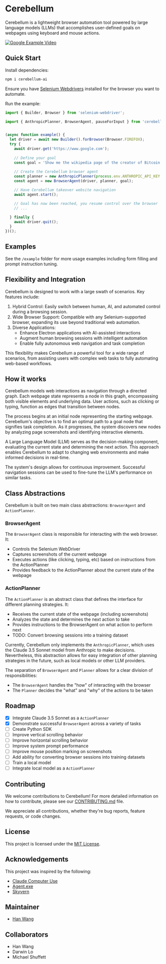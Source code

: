 # Cerebellum

Cerebellum is a lightweight browser automation tool powered by large language models (LLMs) that accomplishes user-defined goals on webpages using keyboard and mouse actions.

[![Google Example Video](https://github.com/user-attachments/assets/00278da9-1c89-40a4-b72e-8c853c8c003c)](https://github.com/user-attachments/assets/811a64e2-b3d7-408c-bac2-c9bc3bd78f51)

## Quick Start

Install dependencies:
```bash
npm i cerebellum-ai
```

Ensure you have [Selenium Webdrivers](https://www.npmjs.com/package/selenium-webdriver) installed for the browser you want to automate. 

Run the example:
```typescript
import { Builder, Browser } from 'selenium-webdriver';

import { AnthropicPlanner, BrowserAgent, pauseForInput } from 'cerebellum-ai';


(async function example() {
  let driver = await new Builder().forBrowser(Browser.FIREFOX);
  try {
    await driver.get('https://www.google.com');
    
    // Define your goal
    const goal = 'Show me the wikipedia page of the creator of Bitcoin';
    
    // Create the Cerebellum browser agent
    const planner = new AnthropicPlanner(process.env.ANTHROPIC_API_KEY as string);
    const agent = new BrowserAgent(driver, planner, goal);

    // Have Cerebellum takeover website navigation
    await agent.start();

    // Goal has now been reached, you resume control over the browser
    // ...
    
  } finally {
    await driver.quit();
  }
})();
```

## Examples

See the `/example` folder for more usage examples including form filling and prompt instruction tuning.

## Flexibility and Integration

Cerebellum is designed to work with a large swath of scenarios. Key features include:

1. Hybrid Control: Easily switch between human, AI, and automated control during a browsing session.
2. Wide Browser Support: Compatible with any Selenium-supported browser, expanding its use beyond traditional web automation.
3. Diverse Applications: 
   - Enhance Electron applications with AI-assisted interactions
   - Augment human browsing sessions with intelligent automation
   - Enable fully autonomous web navigation and task completion

This flexibility makes Cerebellum a powerful tool for a wide range of scenarios, from assisting users with complex web tasks to fully automating web-based workflows.

## How it works

Cerebellum models web interactions as navigation through a directed graph. Each webpage state represents a node in this graph, encompassing both visible elements and underlying data. User actions, such as clicking or typing, function as edges that transition between nodes.

The process begins at an initial node representing the starting webpage. Cerebellum's objective is to find an optimal path to a goal node that signifies task completion. As it progresses, the system discovers new nodes by analyzing page screenshots and identifying interactive elements.

A Large Language Model (LLM) serves as the decision-making component, evaluating the current state and determining the next action. This approach enables Cerebellum to adapt to changing web environments and make informed decisions in real-time.

The system's design allows for continuous improvement. Successful navigation sessions can be used to fine-tune the LLM's performance on similar tasks.

## Class Abstractions

Cerebellum is built on two main class abstractions: `BrowserAgent` and `ActionPlanner`.

### BrowserAgent

The `BrowserAgent` class is responsible for interacting with the web browser. It:

- Controls the Selenium WebDriver
- Captures screenshots of the current webpage
- Executes actions (like clicking, typing, etc) based on instructions from the ActionPlanner
- Provides feedback to the ActionPlanner about the current state of the webpage

### ActionPlanner

The `ActionPlanner` is an abstract class that defines the interface for different planning strategies. It:

- Receives the current state of the webpage (including screenshots)
- Analyzes the state and determines the next action to take
- Provides instructions to the BrowserAgent on what action to perform next
- TODO: Convert browsing sessions into a training dataset

Currently, Cerebellum only implements the `AnthropicPlanner`, which uses the Claude 3.5 Sonnet model from Anthropic to make decisions. Nevertheless, this abstraction allows for easy integration of other planning strategies in the future, such as local models or other LLM providers.

The separation of `BrowserAgent` and `Planner` allows for a clear division of responsibilities:
- The `BrowserAgent` handles the "how" of interacting with the browser
- The `Planner` decides the "what" and "why" of the actions to be taken

## Roadmap

- [x] Integrate Claude 3.5 Sonnet as a `ActionPlanner`
- [x] Demonstrate successful `BrowserAgent` across a variety of tasks
- [ ] Create Python SDK
- [ ] Improve vertical scrolling behavior
- [ ] Improve horizontal scrolling behavior
- [ ] Improve system prompt performance
- [ ] Improve mouse position marking on screenshots
- [ ] Add ability for converting browser sessions into training datasets
- [ ] Train a local model
- [ ] Integrate local model as a `ActionPlanner`

## Contributing

We welcome contributions to Cerebellum! For more detailed information on how to contribute, please see our [CONTRIBUTING.md](CONTRIBUTING.md) file.

We appreciate all contributions, whether they're bug reports, feature requests, or code changes. 

## License

This project is licensed under the [MIT License](LICENSE).


## Acknowledgements

This project was inspired by the following:

- [Claude Computer Use](https://www.anthropic.com/news/3-5-models-and-computer-use)
- [Agent.exe](https://github.com/corbt/agent.exe)
- [Skyvern](https://github.com/Skyvern-AI/skyvern)

## Maintainer

* [Han Wang](mailto:han.wang.2718@gmail.com)

## Collaborators

* Han Wang
* Darwin Lo
* Michael Shuffett

